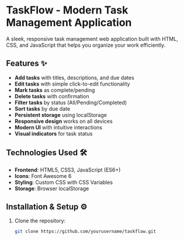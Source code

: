 # TaskFlow - Modern Task Management Application

A sleek, responsive task management web application built with HTML, CSS, and JavaScript that helps you organize your work efficiently.

## Features ✨

- **Add tasks** with titles, descriptions, and due dates
- **Edit tasks** with simple click-to-edit functionality
- **Mark tasks** as complete/pending
- **Delete tasks** with confirmation
- **Filter tasks** by status (All/Pending/Completed)
- **Sort tasks** by due date
- **Persistent storage** using localStorage
- **Responsive design** works on all devices
- **Modern UI** with intuitive interactions
- **Visual indicators** for task status

## Technologies Used 🛠️

- **Frontend**: HTML5, CSS3, JavaScript (ES6+)
- **Icons**: Font Awesome 6
- **Styling**: Custom CSS with CSS Variables
- **Storage**: Browser localStorage

## Installation & Setup ⚙️

1. Clone the repository:
   ```bash
   git clone https://github.com/yourusername/taskflow.git
